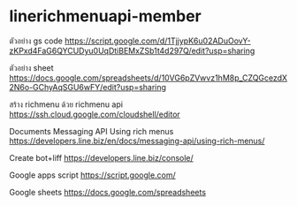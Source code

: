 # linerichmenuapi-member

ตัวอย่าง gs code
https://script.google.com/d/1TjjypK6u02ADuOovY-zKPxd4FaG6QYCUDyu0UqDtiBEMxZSb1t4d297Q/edit?usp=sharing

ตัวอย่าง sheet
https://docs.google.com/spreadsheets/d/10VG6pZVwvz1hM8p_CZQGcezdX2N6o-GChyAqSGU6wFY/edit?usp=sharing

สร้าง richmenu ด้วย richmenu api				
https://ssh.cloud.google.com/cloudshell/editor				
				
Documents Messaging API Using rich menus				
https://developers.line.biz/en/docs/messaging-api/using-rich-menus/				

Create bot+liff
https://developers.line.biz/console/

Google apps script
https://script.google.com/

Google sheets
https://docs.google.com/spreadsheets
